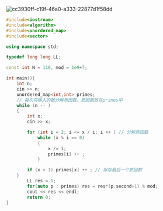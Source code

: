 ![cc3930ff-c19f-46a0-a333-22877d1f58dd](file:///C:/Users/LEGION/Pictures/cc3930ff-c19f-46a0-a333-22877d1f58dd.png)

```cpp
#include<iostream>
#include<algorithm>
#include<unordered_map>
#include<vector>

using namespace std;

typedef long long LL;

const int N = 110, mod = 1e9+7;

int main(){
    int n;
    cin >> n;
    unordered_map<int,int> primes;
    // 每次将输入的数分解质因数，质因数放在primes中
    while (n -- )
    {
        int x;
        cin >> x;

        for (int i = 2; i <= x / i; i ++ ) // 分解质因数
            while (x % i == 0)
            {
                x /= i;
                primes[i] ++ ;
            }

        if (x > 1) primes[x] ++ ; // 保存最后一个质因数
    }
        LL res = 1;
        for(auto p : primes) res = res*(p.second+1) % mod;
        cout << res << endl;
        return 0;
}

```
